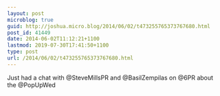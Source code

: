```yaml
---
layout: post
microblog: true
guid: http://joshua.micro.blog/2014/06/02/t473255765373767680.html
post_id: 41449
date: 2014-06-02T11:12:21+1100
lastmod: 2019-07-30T17:41:50+1100
type: post
url: /2014/06/02/t473255765373767680.html
---
```

Just had a chat with @SteveMillsPR and @BasilZempilas on @6PR about the @PopUpWed
